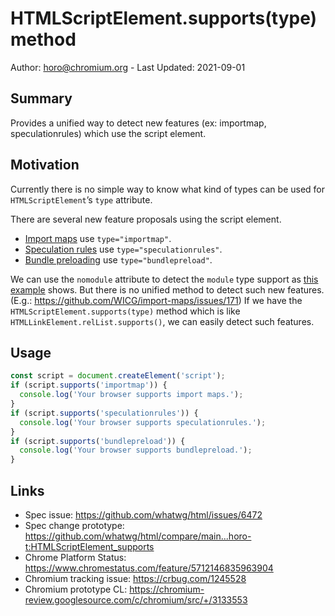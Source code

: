 # HTMLScriptElement.supports(type) method

Author: horo@chromium.org - Last Updated: 2021-09-01

## Summary

Provides a unified way to detect new features (ex: importmap, speculationrules) which use the script element.


## Motivation

Currently there is no simple way to know what kind of types can be used for `HTMLScriptElement`’s `type` attribute. 

There are several new feature proposals using the script element.
- [Import maps](https://github.com/WICG/import-maps) use `type="importmap"`.
- [Speculation rules](https://github.com/jeremyroman/alternate-loading-modes/blob/main/triggers.md#speculation-rules) use `type="speculationrules"`.
- [Bundle preloading](https://github.com/WICG/resource-bundles/) use `type="bundlepreload"`.

We can use the `nomodule` attribute to detect the `module` type support as [this example](https://html.spec.whatwg.org/multipage/scripting.html#script-nomodule-example) shows.
But there is no unified method to detect such new features. (E.g.: https://github.com/WICG/import-maps/issues/171)
If we have the `HTMLScriptElement.supports(type)` method which is like `HTMLLinkElement.relList.supports()`, we can easily detect such features.

## Usage

```javascript
const script = document.createElement('script');
if (script.supports('importmap')) {
  console.log('Your browser supports import maps.');
}
if (script.supports('speculationrules')) {
  console.log('Your browser supports speculationrules.');
}
if (script.supports('bundlepreload')) {
  console.log('Your browser supports bundlepreload.');
}
```

## Links

- Spec issue: https://github.com/whatwg/html/issues/6472
- Spec change prototype: https://github.com/whatwg/html/compare/main...horo-t:HTMLScriptElement_supports
- Chrome Platform Status: https://www.chromestatus.com/feature/5712146835963904
- Chromium tracking issue: https://crbug.com/1245528
- Chromium prototype CL: https://chromium-review.googlesource.com/c/chromium/src/+/3133553

